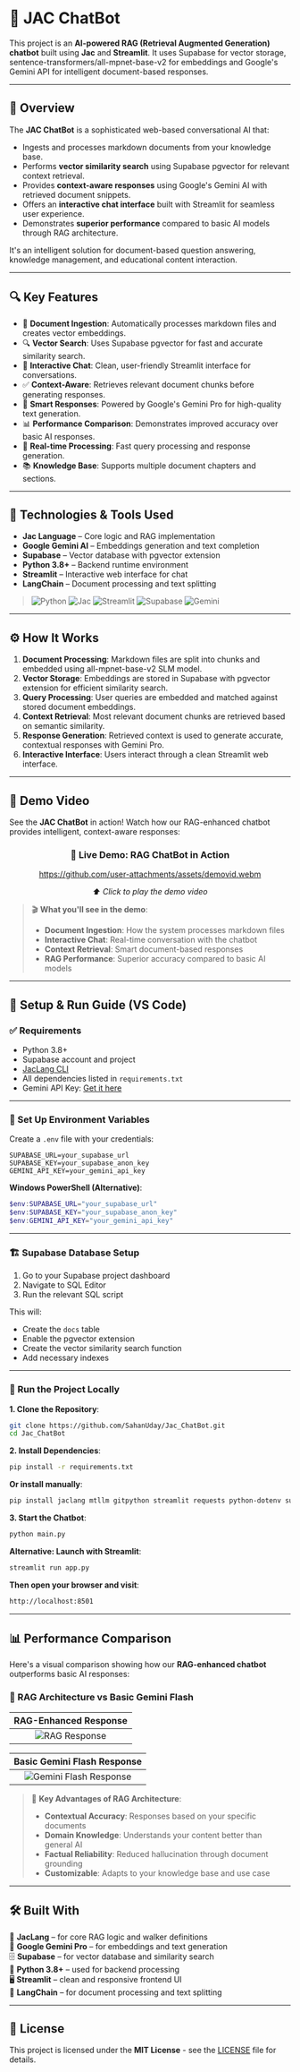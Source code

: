 # 🤖 JAC ChatBot 

This project is an **AI-powered RAG (Retrieval Augmented Generation) chatbot** built using **Jac** and **Streamlit**. It uses Supabase for vector storage, sentence-transformers/all-mpnet-base-v2 for embeddings and Google's Gemini API for intelligent document-based responses.

---

## 📌 Overview

The **JAC ChatBot** is a sophisticated web-based conversational AI that:

* Ingests and processes markdown documents from your knowledge base.
* Performs **vector similarity search** using Supabase pgvector for relevant context retrieval.
* Provides **context-aware responses** using Google's Gemini AI with retrieved document snippets.
* Offers an **interactive chat interface** built with Streamlit for seamless user experience.
* Demonstrates **superior performance** compared to basic AI models through RAG architecture.

It's an intelligent solution for document-based question answering, knowledge management, and educational content interaction.

---

## 🔍 Key Features

* 🚀 **Document Ingestion**: Automatically processes markdown files and creates vector embeddings.
* 🔍 **Vector Search**: Uses Supabase pgvector for fast and accurate similarity search.
* 💬 **Interactive Chat**: Clean, user-friendly Streamlit interface for conversations.
* ✅ **Context-Aware**: Retrieves relevant document chunks before generating responses.
* 🧠 **Smart Responses**: Powered by Google's Gemini Pro for high-quality text generation.
* 📊 **Performance Comparison**: Demonstrates improved accuracy over basic AI responses.
* 🔄 **Real-time Processing**: Fast query processing and response generation.
* 📚 **Knowledge Base**: Supports multiple document chapters and sections.

---

## 🔧 Technologies & Tools Used

* **Jac Language** – Core logic and RAG implementation
* **Google Gemini AI** – Embeddings generation and text completion
* **Supabase** – Vector database with pgvector extension
* **Python 3.8+** – Backend runtime environment
* **Streamlit** – Interactive web interface for chat
* **LangChain** – Document processing and text splitting

> ![Python](https://img.shields.io/badge/python-3670A0?logo=python&logoColor=FFFF00)
> ![Jac](https://img.shields.io/badge/JacLang-%23009b77.svg?logoColor=white)
> ![Streamlit](https://img.shields.io/badge/streamlit-%23FF4B4B.svg?logo=streamlit&logoColor=white)
> ![Supabase](https://img.shields.io/badge/Supabase-3ECF8E?logo=supabase&logoColor=white)
> ![Gemini](https://img.shields.io/badge/Gemini_AI-%2300AEEF?logo=google&logoColor=white)

---

## ⚙️ How It Works

1. **Document Processing**: Markdown files are split into chunks and embedded using all-mpnet-base-v2 SLM model.
2. **Vector Storage**: Embeddings are stored in Supabase with pgvector extension for efficient similarity search.
3. **Query Processing**: User queries are embedded and matched against stored document embeddings.
4. **Context Retrieval**: Most relevant document chunks are retrieved based on semantic similarity.
5. **Response Generation**: Retrieved context is used to generate accurate, contextual responses with Gemini Pro.
6. **Interactive Interface**: Users interact through a clean Streamlit web interface.

---

## 🎥 Demo Video

See the **JAC ChatBot** in action! Watch how our RAG-enhanced chatbot provides intelligent, context-aware responses:

<div align="center">

### 🚀 **Live Demo: RAG ChatBot in Action**

https://github.com/user-attachments/assets/demovid.webm

*⬆️ Click to play the demo video*

</div>

> 🎬 **What you'll see in the demo**:
> - **Document Ingestion**: How the system processes markdown files
> - **Interactive Chat**: Real-time conversation with the chatbot
> - **Context Retrieval**: Smart document-based responses
> - **RAG Performance**: Superior accuracy compared to basic AI models

---

## 🧰 Setup & Run Guide (VS Code)

### ✅ Requirements

* Python 3.8+
* Supabase account and project
* [JacLang CLI](https://jaclang.com/docs/getting-started/installation/)
* All dependencies listed in `requirements.txt`
* Gemini API Key: [Get it here](https://makersuite.google.com/app)

---

### 🔐 Set Up Environment Variables

Create a `.env` file with your credentials:

```env
SUPABASE_URL=your_supabase_url
SUPABASE_KEY=your_supabase_anon_key
GEMINI_API_KEY=your_gemini_api_key
```

**Windows PowerShell (Alternative)**:
```powershell
$env:SUPABASE_URL="your_supabase_url"
$env:SUPABASE_KEY="your_supabase_anon_key"  
$env:GEMINI_API_KEY="your_gemini_api_key"
```

---

### 🏗️ Supabase Database Setup

1. Go to your Supabase project dashboard
2. Navigate to SQL Editor
3. Run the relevant SQL script 

This will:
- Create the `docs` table
- Enable the pgvector extension  
- Create the vector similarity search function
- Add necessary indexes

---

### 🚀 Run the Project Locally

**1. Clone the Repository**:
```bash
git clone https://github.com/SahanUday/Jac_ChatBot.git
cd Jac_ChatBot
```

**2. Install Dependencies**:
```bash
pip install -r requirements.txt
```

**Or install manually**:
```bash
pip install jaclang mtllm gitpython streamlit requests python-dotenv supabase sentence-transformers langchain numpy
```

**3. Start the Chatbot**:
```bash
python main.py
```

**Alternative: Launch with Streamlit**:
```bash
streamlit run app.py
```

**Then open your browser and visit**:
```bash
http://localhost:8501
```

---

## 📊 Performance Comparison

Here's a visual comparison showing how our **RAG-enhanced chatbot** outperforms basic AI responses:

### 🔄 RAG Architecture vs Basic Gemini Flash

| **RAG-Enhanced Response** |
|:-------------------------:|
| ![RAG Response](assets/RAGarc_base_response.jpg) |

| **Basic Gemini Flash Response** |
|:--------------------------------:|
| ![Gemini Flash Response](assets/geminiflash_response.jpg) |

> 🧠 **Key Advantages of RAG Architecture**:
> - **Contextual Accuracy**: Responses based on your specific documents
> - **Domain Knowledge**: Understands your content better than general AI
> - **Factual Reliability**: Reduced hallucination through document grounding
> - **Customizable**: Adapts to your knowledge base and use case

---

## 🛠 Built With

🧬 **JacLang** – for core RAG logic and walker definitions  
🤖 **Google Gemini Pro** – for embeddings and text generation  
🗄️ **Supabase** – for vector database and similarity search  
🐍 **Python 3.8+** – used for backend processing  
🖥️ **Streamlit** – clean and responsive frontend UI  
🦜 **LangChain** – for document processing and text splitting

---

## 📜 License

This project is licensed under the **MIT License** - see the [LICENSE](LICENSE) file for details.
